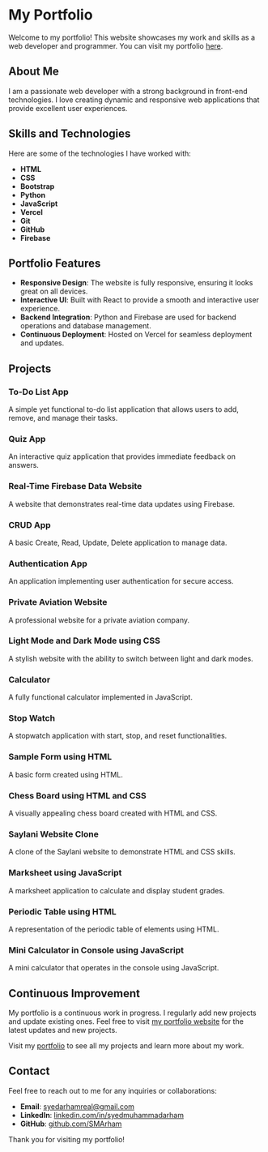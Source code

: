 # My Portfolio

Welcome to my portfolio! This website showcases my work and skills as a web developer and programmer. You can visit my portfolio [here](https://my-portfolio-phi-six-59.vercel.app/).

## About Me

I am a passionate web developer with a strong background in front-end  technologies. I love creating dynamic and responsive web applications that provide excellent user experiences.

## Skills and Technologies

Here are some of the technologies I have worked with:

- **HTML**
- **CSS**
- **Bootstrap**
- **Python**
- **JavaScript**
- **Vercel**
- **Git**
- **GitHub**
- **Firebase**

## Portfolio Features

- **Responsive Design**: The website is fully responsive, ensuring it looks great on all devices.
- **Interactive UI**: Built with React to provide a smooth and interactive user experience.
- **Backend Integration**: Python and Firebase are used for backend operations and database management.
- **Continuous Deployment**: Hosted on Vercel for seamless deployment and updates.

## Projects

### To-Do List App
A simple yet functional to-do list application that allows users to add, remove, and manage their tasks.

### Quiz App
An interactive quiz application that provides immediate feedback on answers.

### Real-Time Firebase Data Website
A website that demonstrates real-time data updates using Firebase.

### CRUD App
A basic Create, Read, Update, Delete application to manage data.

### Authentication App
An application implementing user authentication for secure access.

### Private Aviation Website
A professional website for a private aviation company.

### Light Mode and Dark Mode using CSS
A stylish website with the ability to switch between light and dark modes.

### Calculator
A fully functional calculator implemented in JavaScript.

### Stop Watch
A stopwatch application with start, stop, and reset functionalities.

### Sample Form using HTML
A basic form created using HTML.

### Chess Board using HTML and CSS
A visually appealing chess board created with HTML and CSS.

### Saylani Website Clone
A clone of the Saylani website to demonstrate HTML and CSS skills.

### Marksheet using JavaScript
A marksheet application to calculate and display student grades.

### Periodic Table using HTML
A representation of the periodic table of elements using HTML.

### Mini Calculator in Console using JavaScript
A mini calculator that operates in the console using JavaScript.

## Continuous Improvement

My portfolio is a continuous work in progress. I regularly add new projects and update existing ones. Feel free to visit [my portfolio website](https://my-portfolio-phi-six-59.vercel.app/) for the latest updates and new projects.


Visit my [portfolio](https://my-portfolio-phi-six-59.vercel.app/) to see all my projects and learn more about my work.

## Contact

Feel free to reach out to me for any inquiries or collaborations:

- **Email**: [syedarhamreal@gmail.com](mailto:syedarhamreal@gmail.com
)
- **LinkedIn**: [linkedin.com/in/syedmuhammadarham](https://www.linkedin.com/in/syedmuhammadarham/)
- **GitHub**: [github.com/SMArham](https://github.com/SMArham)

Thank you for visiting my portfolio!
